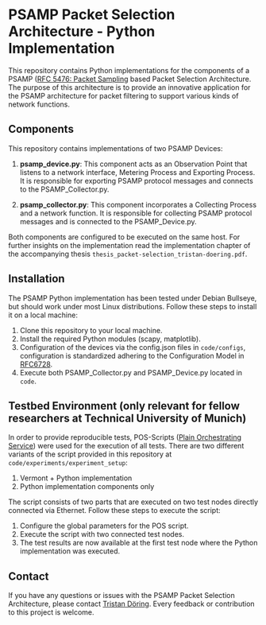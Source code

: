# PSAMP Packet Selection Architecture - Python Implementation

This repository contains Python implementations for the components of a PSAMP ([RFC 5476: Packet Sampling](https://datatracker.ietf.org/doc/rfc5476/) based Packet Selection Architecture. The purpose of this architecture is to provide an innovative application for the PSAMP architecture for packet filtering to support various kinds of network functions.

## Components 

This repository contains implementations of two PSAMP Devices:

1. **psamp_device.py**: This component acts as an Observation Point that listens to a network interface, Metering Process and Exporting Process. It is responsible for exporting PSAMP protocol messages and connects to the PSAMP_Collector.py.

2. **psamp_collector.py**: This component incorporates a Collecting Process and a network function. It is responsible for collecting PSAMP protocol messages and is connected to the PSAMP_Device.py.

Both components are configured to be executed on the same host. For further insights on the implementation read the implementation chapter of the accompanying thesis `thesis_packet-selection_tristan-doering.pdf`.

## Installation

The PSAMP Python implementation has been tested under Debian Bullseye, but should work under most Linux distributions. Follow these steps to install it on a local machine:

1. Clone this repository to your local machine.
2. Install the required Python modules (scapy, matplotlib).
2. Configuration of the devices via the config.json files in `code/configs`, configuration is standardized adhering to the Configuration Model in [RFC6728](https://datatracker.ietf.org/doc/rfc6728/).
3. Execute both PSAMP_Collector.py and PSAMP_Device.py located in `code`.

## Testbed Environment (only relevant for fellow researchers at Technical University of Munich)

In order to provide reproducible tests, POS-Scripts ([Plain Orchestrating Service](https://gitlab.lrz.de/I8-testbeds/pos)) were used for the execution of all tests. There are two different variants of the script provided in this repository at `code/experiments/experiment_setup`:

1. Vermont + Python implementation
2. Python implementation components only

The script consists of two parts that are executed on two test nodes directly connected via Ethernet. Follow these steps to execute the script:

1. Configure the global parameters for the POS script.
2. Execute the script with two connected test nodes.
3. The test results are now available at the first test node where the Python implementation was executed.


## Contact

If you have any questions or issues with the PSAMP Packet Selection Architecture, please contact [Tristan Döring](mailto:tristan.doering@tum.de). Every feedback or contribution to this project is welcome.
